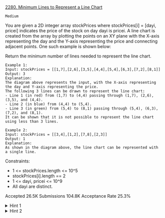 [2280. Minimum Lines to Represent a Line Chart](https://leetcode.com/problems/minimum-lines-to-represent-a-line-chart/)

`Medium`

You are given a 2D integer array stockPrices where stockPrices[i] = [dayi, pricei] indicates the price of the stock on day dayi is pricei. A line chart is created from the array by plotting the points on an XY plane with the X-axis representing the day and the Y-axis representing the price and connecting adjacent points. One such example is shown below:


Return the minimum number of lines needed to represent the line chart.

```
Example 1:
Input: stockPrices = [[1,7],[2,6],[3,5],[4,4],[5,4],[6,3],[7,2],[8,1]]
Output: 3
Explanation:
The diagram above represents the input, with the X-axis representing the day and Y-axis representing the price.
The following 3 lines can be drawn to represent the line chart:
- Line 1 (in red) from (1,7) to (4,4) passing through (1,7), (2,6), (3,5), and (4,4).
- Line 2 (in blue) from (4,4) to (5,4).
- Line 3 (in green) from (5,4) to (8,1) passing through (5,4), (6,3), (7,2), and (8,1).
It can be shown that it is not possible to represent the line chart using less than 3 lines.

Example 2:
Input: stockPrices = [[3,4],[1,2],[7,8],[2,3]]
Output: 1
Explanation:
As shown in the diagram above, the line chart can be represented with a single line.
``` 

Constraints:

- 1 <= stockPrices.length <= 10^5
- stockPrices[i].length == 2
- 1 <= dayi, pricei <= 10^9
- All dayi are distinct.

Accepted
26.5K
Submissions
104.8K
Acceptance Rate
25.3%

<details>
<summary>Hint 1</summary>

When will three adjacent points lie on the same line? How can we generalize this for all points?

</details>
<details>
<summary>Hint 2</summary>

Will calculating the slope of lines connecting adjacent points help us find the answer?

</details>